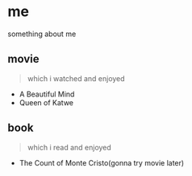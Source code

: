 # me
something about me

## movie

> which i watched and enjoyed

* A Beautiful Mind
* Queen of Katwe

## book

> which i read and enjoyed

* The Count of Monte Cristo(gonna try movie later)
